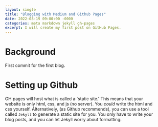 ```yaml
---
layout: single
title: "Blogging with Medium and Github Pages"
date: 2022-03-19 09:00:00 -0000
categories: meta markdown jekyll gh-pages
excerpt: I will create my first post on GitHub Pages.
---
```


# Background
First commit for the first blog.


# Setting up Github
GH pages will host what is called a 'static site.' This means that your website is only html, css, and js (no server). You _could_ write the html and css yourself. Alternatively, (as Github recommends), you can use a tool called `Jekyll` to generate a static site for you. You only have to write your blog posts, and you can let Jekyll worry about formatting.




